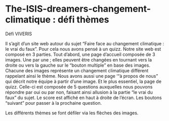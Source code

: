 # The-ISIS-dreamers-changement-climatique : défi thèmes

 Défi VIVERIS

Il s’agit d’un site web autour du sujet “Faire face au changement climatique : le vrai du faux”. Pour cela nous avons pensé à un quizz. 
Notre site web est composé en 3 parties.
Tout d’abord, une page d’accueil composée de 3 images. Une par une ; elles peuvent être changées en tournant vers la droite ou vers la gauche sur le “bouton multiple” en base des images. Chacune des images représente un changement climatique différent rappelant ainsi le thème.
Nous avons aussi une page ‘“à propos de nous” qui décrit notre équipe à partir d’une image.
Et le plus essentiel, la page de quizz. Celle-ci est composée de 5 questions auxquelles nous pouvons répondre par oui ou par non, faisant ainsi allusion à la partie “le vrai du faux” du sujet. Le score est affiché en haut à droite de l’écran. Les boutons “suivant” pour passer à la prochaine question.

Les différents thèmes se font défiler via les flèches des images.
